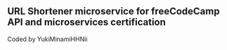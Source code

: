 ## URL Shortener microservice for freeCodeCamp API and microservices certification
Coded by YukiMinamiHHNii